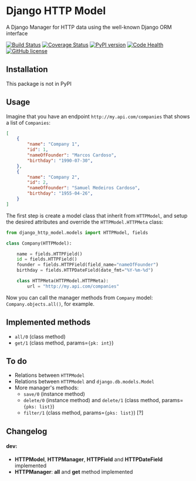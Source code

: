 # Django HTTP Model

A Django Manager for HTTP data using the well-known Django ORM interface

[![Build Status](https://travis-ci.org/vrcmarcos/django-http-model.svg?branch=master)](https://travis-ci.org/vrcmarcos/django-http-model) [![Coverage Status](https://coveralls.io/repos/github/vrcmarcos/django-http-model/badge.svg?branch=master)](https://coveralls.io/github/vrcmarcos/django-http-model?branch=master) [![PyPI version](https://badge.fury.io/py/django-http-model.svg)](https://badge.fury.io/py/django-http-model) [![Code Health](https://landscape.io/github/vrcmarcos/django-http-model/master/landscape.svg?style=flat)](https://landscape.io/github/vrcmarcos/django-http-model/master) [![GitHub license](https://img.shields.io/badge/license-MIT-blue.svg)](https://raw.githubusercontent.com/vrcmarcos/django-http-model/master/LICENSE)

## Installation

This package is not in PyPI

## Usage

Imagine that you have an endpoint `http://my.api.com/companies` that shows a list of `Companies`:

```json
[
    {
        "name": "Company 1",
        "id": 1,
        "nameOfFounder": "Marcos Cardoso",
        "birthday": "1990-07-30",
    },
    {
        "name": "Company 2",
        "id": 2,
        "nameOfFounder": "Samuel Medeiros Cardoso",
        "birthday": "1955-04-26",
    }
]
```

The first step is create a model class that inherit from `HTTPModel`, and setup the desired attributes and override the `HTTPModel.HTTPMeta` class:

```python
from django_http_model.models import HTTPModel, fields

class Company(HTTPModel):

	name = fields.HTTPField()
	id = fields.HTTPField()
	founder = fields.HTTPField(field_name="nameOfFounder")
	birthday = fields.HTTPDateField(date_fmt="%Y-%m-%d")

	class HTTPMeta(HTTPModel.HTTPMeta):
		url = "http://my.api.com/companies"
```

Now you can call the manager methods from `Company` model: `Company.objects.all()`, for example.


## Implemented methods

- `all/0` (class method)
- `get/1` (class method, params=`{pk: int}`)

## To do

- Relations between `HTTPModel`
- Relations between `HTTPModel` and `django.db.models.Model`
- More manager's methods:
	- `save/0` (instance method)
	- `delete/0` (instance method) and `delete/1` (class method, params=`{pks: list}`)
	- `filter/1` (class method, params=`{pks: list}`) [?]

## Changelog

#### dev:
- **HTTPModel**, **HTTPManager**, **HTTPField** and **HTTPDateField** implemented
- **HTTPManager**: **all** and **get** method implemented
